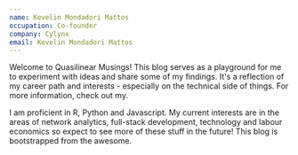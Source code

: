 ```yaml
---
name: Kevelin Mondadori Mattos
occupation: Co-founder
company: Cylynx
email: Kevelin Mondadori Mattos
---
```


Welcome to Quasilinear Musings! This blog serves as a playground for me to experiment
with ideas and share some of my findings. It's a reflection of my career path and
interests - especially on the technical side of things. For more information, check
out my.

I am proficient in R, Python and Javascript. My current interests are in the areas of
network analytics, full-stack development, technology and labour economics so expect
to see more of these stuff in the future! This blog is bootstrapped from the awesome.
